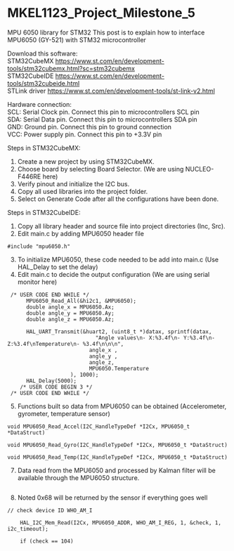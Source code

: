 # MKEL1123_Project_Milestone_5
MPU 6050 library for STM32
This post is to explain how to interface MPU6050 (GY-521) with STM32 microcontroller

Download this software:  
STM32CubeMX https://www.st.com/en/development-tools/stm32cubemx.html?sc=stm32cubemx  
STM32CubeIDE https://www.st.com/en/development-tools/stm32cubeide.html   
STLink driver https://www.st.com/en/development-tools/st-link-v2.html  

Hardware connection:  
SCL: Serial Clock pin. Connect this pin to microcontrollers SCL pin  
SDA: Serial Data pin. Connect this pin to microcontrollers SDA pin  
GND: Ground pin. Connect this pin to ground connection  
VCC: Power supply pin. Connect this pin to +3.3V pin  

Steps in STM32CubeMX:  
1. Create a new project by using STM32CubeMX.  
2. Choose board by selecting Board Selector. (We are using NUCLEO-F446RE here)  
3. Verify pinout and initialize the I2C bus.  
4. Copy all used libraries into the project folder.  
5. Select on Generate Code after all the configurations have been done.  

Steps in STM32CubeIDE:  
1. Copy all library header and source file into project directories (Inc, Src).  
2. Edit main.c by adding MPU6050 header file  
```
#include "mpu6050.h"
```
3. To initialize MPU6050, these code needed to be add into main.c (Use HAL_Delay to set the delay)  
4. Edit main.c to decide the output configuration (We are using serial monitor here)
```
 /* USER CODE END WHILE */
	  MPU6050_Read_All(&hi2c1, &MPU6050);
	  double angle_x = MPU6050.Ax;
	  double angle_y = MPU6050.Ay;
	  double angle_z = MPU6050.Az;

	  HAL_UART_Transmit(&huart2, (uint8_t *)datax, sprintf(datax,
	  		                "Angle values\n- X:%3.4f\n- Y:%3.4f\n- Z:%3.4f\nTemperature\n- %3.4f\n\n\n",
	                      angle_x ,
	                      angle_y ,
	                      angle_z,
	                      MPU6050.Temperature
	                ), 1000);
	  HAL_Delay(5000);
    /* USER CODE BEGIN 3 */
 /* USER CODE END WHILE */
```
5. Functions built so data from MPU6050 can be obtained (Accelerometer, gyrometer, temperature sensor)
 ```
 void MPU6050_Read_Accel(I2C_HandleTypeDef *I2Cx, MPU6050_t *DataStruct) 
```
```
void MPU6050_Read_Gyro(I2C_HandleTypeDef *I2Cx, MPU6050_t *DataStruct) 
```
```
void MPU6050_Read_Temp(I2C_HandleTypeDef *I2Cx, MPU6050_t *DataStruct)
```
7. Data read from the MPU6050 and processed by Kalman filter will be available through the MPU6050 structure.
```
```
8. Noted 0x68 will be returned by the sensor if everything goes well
```
// check device ID WHO_AM_I

    HAL_I2C_Mem_Read(I2Cx, MPU6050_ADDR, WHO_AM_I_REG, 1, &check, 1, i2c_timeout);

    if (check == 104)  
```




